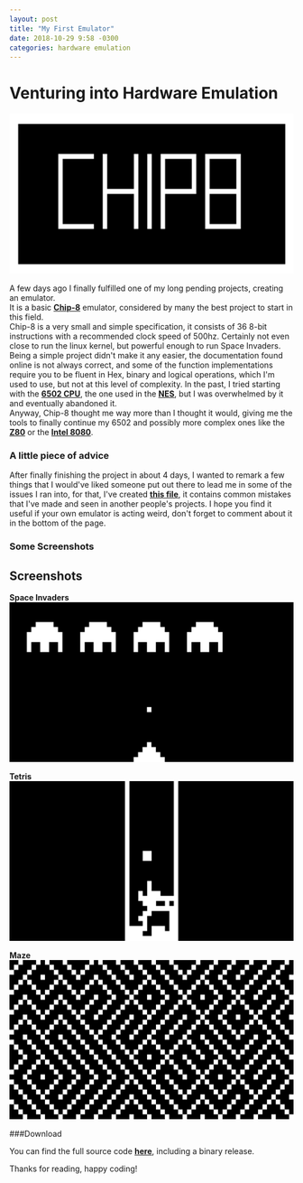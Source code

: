 ```yaml
---
layout: post
title: "My First Emulator"
date: 2018-10-29 9:58 -0300
categories: hardware emulation
---
```


# Venturing into Hardware Emulation

![Image](https://raw.githubusercontent.com/ImanolFotia/Chip-8-Emulator/master/captures/c1.png)

A few days ago I finally fulfilled one of my long pending projects, creating an emulator.  
It is a basic **[Chip-8](https://en.wikipedia.org/wiki/CHIP-8)** emulator, considered by many the best project to start in this field.  
Chip-8 is a very small and simple specification, it consists of 36 8-bit instructions with a recommended clock speed of 500hz. Certainly not even close to run the linux kernel, 
but powerful enough to run Space Invaders.
Being a simple project didn't make it any easier, the documentation found online is not always correct, and some of the function implementations require you to be fluent in Hex, binary and logical operations, which I'm used to use, but not at this level of complexity.
In the past, I tried starting with the **[6502 CPU](https://en.wikipedia.org/wiki/MOS_Technology_6502)**, the one used in the **[NES](https://en.wikipedia.org/wiki/Nintendo_Entertainment_System)**, but I was overwhelmed by it and eventually abandoned it.  
Anyway, Chip-8 thought me way more than I thought it would, giving me the tools to finally continue my 6502 and possibly more complex ones like the **[Z80](https://en.wikipedia.org/wiki/Zilog_Z80)** or the **[Intel 8080](https://en.wikipedia.org/wiki/Intel_8080)**.  

### A little piece of advice
After finally finishing the project in about 4 days, I wanted to remark a few things that I would've liked someone put out there to lead me in some of the issues I ran into, for that, I've created **[this file](https://gist.github.com/ImanolFotia/2dc0cdf3f65cc4abaf21ab3673f0d553)**, it contains common mistakes that I've made and seen in another people's projects. I hope you find it useful if your own emulator is acting weird, don't forget to comment about it in the bottom of the page.

### Some Screenshots

## Screenshots

**Space Invaders**
![Image](https://raw.githubusercontent.com/ImanolFotia/Chip-8-Emulator/master/captures/c3.png "Space Invaders")  

**Tetris**
![Image](https://raw.githubusercontent.com/ImanolFotia/Chip-8-Emulator/master/captures/c2.png "Tetris")  

**Maze**
![Image](https://raw.githubusercontent.com/ImanolFotia/Chip-8-Emulator/master/captures/c4.png "Maze")  

###Download

You can find the full source code **[here](http://imanolfotia.com/Chip-8-Emulator)**, including a binary release.

Thanks for reading, happy coding!
